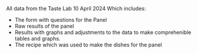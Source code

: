 All data from the Taste Lab 10 April 2024
Which includes:
- The form with questions for the Panel
- Raw results of the panel
- Results with graphs and adjustments to the data to make comprehenible tables and graphs.
- The recipe which was used to make the dishes for the panel
